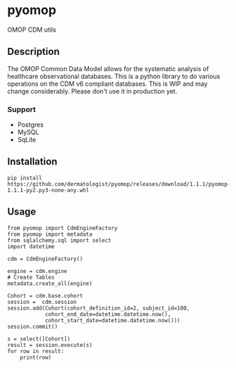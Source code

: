 # pyomop

OMOP CDM utils

## Description

The OMOP Common Data Model allows for the systematic analysis of healthcare observational databases. This is a python library to do various operations on the CDM v6 compliant databases. This is WIP and may change considerably. Please don't use it in production yet.

### Support
* Postgres
* MySQL
* SqLite

## Installation

```
pip install https://github.com/dermatologist/pyomop/releases/download/1.1.1/pyomop-1.1.1-py2.py3-none-any.whl

```

## Usage

```
from pyomop import CdmEngineFactory
from pyomop import metadata
from sqlalchemy.sql import select
import datetime

cdm = CdmEngineFactory()

engine = cdm.engine
# Create Tables 
metadata.create_all(engine)

Cohort = cdm.base.cohort
session =  cdm.session
session.add(Cohort(cohort_definition_id=2, subject_id=100, 
            cohort_end_date=datetime.datetime.now(), 
            cohort_start_date=datetime.datetime.now()))
session.commit()

s = select([Cohort])
result = session.execute(s)
for row in result:
    print(row)

```

